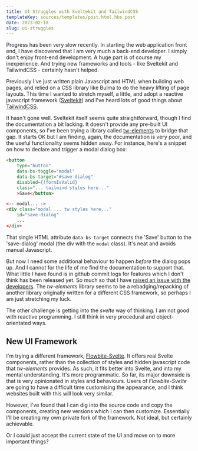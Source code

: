 ```yaml
---
title: UI Struggles with Sveltekit and TailwindCSS
templateKey: sources/templates/post.html.hbs post
date: 2023-02-18
slug: ui-struggles
---
```

Progress has been very slow recently. In starting the web application front end, I have discovered that I am very much a back-end developer. I simply don't enjoy front-end development. A huge part is of course my inexperience. And trying new frameworks and tools - like Sveltekit and TailwindCSS - certainly hasn't helped.

Previously I've just written plain Javascript and HTML when building web pages, and relied on a CSS library like Bulma to do the heavy lifting of page layouts. This time I wanted to stretch myself, a little, and adopt a reactive javascript framework ([Sveltekit](https://svelte.dev/)) and I've heard lots of good things about [TailwindCSS](https://tailwindcss.com/).

It hasn't gone well. Sveltekit itself seems quite straightforward, though I find the documentation a bit lacking. It doesn't provide any pre-built UI components, so I've been trying a library called [tw-elements](https://tailwind-elements.com/) to bridge that gap. It starts OK but I am finding, again, the documentation is very poor, and the useful functionality seems hidden away. For instance, here's a snippet on how to declare and trigger a modal dialog box:

```html
<button
    type="button"
    data-bs-toggle="modal"
    data-bs-target="#save-dialog"
    disabled={!formIsValid}
    class="... tailwind styles here..."
    >Save</button>

<-- modal... ->
<div class="modal ... tw styles here..."
    id="save-dialog"
    ...
</div>
```

That single HTML attribute `data-bs-target` connects the 'Save' button to the 'save-dialog' modal (the div with the `modal` class). It's neat and avoids manual Javascript.

But now I need some additional behaviour to happen _before_ the dialog pops up. And I cannot for the life of me find the documentation to support that. What little I have found is in github commit logs for features which I don't think has been released yet. So much so that I have [raised an issue with the developers](https://github.com/mdbootstrap/Tailwind-Elements/issues/1367). The _tw-elements_ library seems to be a rebadging/repacking of another library originally written for a different CSS framework, so perhaps I am just stretching my luck.

The other challenge is getting into the _svelte_ way of thinking. I am not good with reactive programming. I still think in very procedural and object-orientated ways.

## New UI Framework

I'm trying a different framework, [Flowbite-Svelte](https://flowbite-svelte.com/). It offers real Svelte components, rather than the collection of styles and hidden javascript code that _tw-elements_ provides. As such, it fits better into Svelte, and into my mental understanding. It's more programmatic. So far, its major downside is that is very opinionated in styles and behaviours. Users of _Flowbite-Svelte_ are going to have a difficult time customising the appearance, and I think websites built with this will look very similar.

However, I've found that I can dig into the source code and copy the components, creating new versions which I can then customize. Essentially I'll be creating my own private fork of the framework. Not ideal, but certainly achievable.

Or I could just accept the current state of the UI and move on to more important things?
